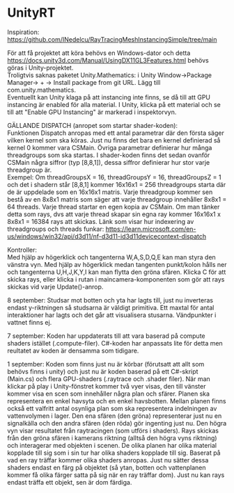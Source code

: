 # UnityRT

Inspiration: https://github.com/INedelcu/RayTracingMeshInstancingSimple/tree/main

För att få projektet att köra behövs en Windows-dator och detta https://docs.unity3d.com/Manual/UsingDX11GL3Features.html behövs göras i Unity-projektet.  
Troligtvis saknas paketet Unity.Mathematics: i Unity Window->Package Manager-> + -> Install package from git URL. Lägg till com.unity.mathematics.  
Eventuellt kan Unity klaga på att instancing inte finns, se då till att GPU instancing är enabled för alla material. I Unity, klicka på ett material och se till att "Enable GPU Instancing" är markerad i inspektorvyn.  

GÄLLANDE DISPATCH (anropet som startar shader-koden):  
Funktionen Dispatch anropas med ett antal parametrar där den första säger vilken kernel som ska köras. Just nu finns det bara en kernel definierad så kernel 0 kommer vara CSMain. Övriga parametrar definierar hur många threadgroups som ska startas. I shader-koden finns det sedan ovanför CSMain några siffror (typ [8,8,1]), dessa siffror definierar hur stor varje threadgroup är.  
Exempel: Om threadGroupsX = 16, threadGroupsY = 16, threadGroupsZ = 1 och det i shadern står [8,8,1] kommer 16x16x1 = 256 threadgroups starta där de är uppdelade som en 16x16x1 matris. Varje threadgroup kommer sen bestå av en 8x8x1 matris som säger att varje threadgroup innehåller 8x8x1 = 64 threads. Varje thread startar en egen kopia av CSMain. Om man tänker detta som rays, dvs att varje thread skapar sin egna ray kommer 16x16x1 x 8x8x1 = 16384 rays att skickas. Länk som visar hur indexering av threadgroups och threads funkar: https://learn.microsoft.com/en-us/windows/win32/api/d3d11/nf-d3d11-id3d11devicecontext-dispatch  

Kontroller:  
Med hjälp av högerklick och tangenterna W,A,S,D,Q,E kan man styra den vänstra vyn. Med hjälp av högerklick medan tangenten punkt/kolon hålls ner och tangenterna U,H,J,K,Y,I kan man flytta den gröna sfären. Klicka C för att skicka rays, eller klicka i rutan i maincamera-komponenten som gör att rays skickas vid varje Update()-anrop.

8 september: Studsar mot botten och yta har lagts till, just nu inverteras endast y-riktningen så studsarna är väldigt primitiva. Ett maxtal för antal interaktioner har lagts och det går att visualisera stusarna. Vändpunkter i vattnet finns ej.  

7 september: Koden har uppdaterats till att vara baserad på compute shaders istället (.compute-filer). C#-koden har anpassats lite för detta men reultatet av koden är densamma som tidigare.

1 september: Koden som finns just nu är körbar (förutsatt att allt som behövs finns i unity) och just nu är koden baserad på ett C#-skript (Main.cs) och flera GPU-shaders (.raytrace och .shader filer). När man klickar på play i Unity-fönstret kommer två vyer visas, den till vänster kommer visa en scen som innehåller några plan och sfärer. Planen ska representera en enkel havsyta och en enkel havsbotten. Mellan planen finns också ett valfritt antal osynliga plan som ska representera indelningen av vattenvolymen i lager. Den ena sfären (den gröna) representerar just nu en signalkälla och den andra sfären (den röda) gör ingenting just nu. Den högra vyn visar resultatet från raytracingen (som utförs i shaders). Rays skickas från den gröna sfären i kamerans riktning (alltså den högra vyns riktning) och interagerar med objekten i scenen. De olika planen har olika material kopplade till sig som i sin tur har olika shaders kopplade till sig. Baserat på vad en ray träffar kommer olika shaders anropas. Just nu sätter dessa shaders endast en färg på objektet (så ytan, botten och vattenplanen kommer få olika färger satta på sig när en ray träffar dom). Just nu kan rays endast träffa ett objekt, sen är dom färdiga.  

